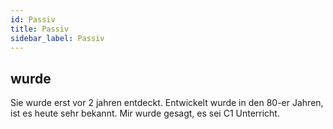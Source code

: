 ```yaml
---
id: Passiv
title: Passiv
sidebar_label: Passiv
---
```


## wurde

Sie wurde erst vor 2 jahren entdeckt.
Entwickelt wurde in den 80-er Jahren, ist es heute sehr bekannt.
Mir wurde gesagt, es sei C1 Unterricht.
